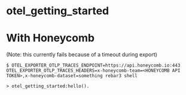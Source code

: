 otel_getting_started
=====

# With Honeycomb

(Note: this currently fails because of a timeout during export)

``` shell
$ OTEL_EXPORTER_OTLP_TRACES_ENDPOINT=https://api.honeycomb.io:443 OTEL_EXPORTER_OTLP_TRACES_HEADERS=x-honeycomb-team=<HONEYCOMB API TOKEN>,x-honeycomb-dataset=something rebar3 shell

> otel_getting_started:hello().
```
